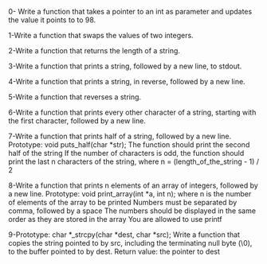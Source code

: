 0- Write a function that takes a pointer to an int as parameter and updates the value it points to to 98.

1-Write a function that swaps the values of two integers.

2-Write a function that returns the length of a string.

3-Write a function that prints a string, followed by a new line, to stdout.

4-Write a function that prints a string, in reverse, followed by a new line.

5-Write a function that reverses a string.

6-Write a function that prints every other character of a string, starting with the first character, followed by a new line.

7-Write a function that prints half of a string, followed by a new line.
Prototype: void puts_half(char *str);
The function should print the second half of the string
If the number of characters is odd, the function should print the last n characters of the string, where n = (length_of_the_string - 1) / 2

8-Write a function that prints n elements of an array of integers, followed by a new line.
Prototype: void print_array(int *a, int n);
where n is the number of elements of the array to be printed
Numbers must be separated by comma, followed by a space
The numbers should be displayed in the same order as they are stored in the array
You are allowed to use printf

9-Prototype: char *_strcpy(char *dest, char *src);
Write a function that copies the string pointed to by src, including the terminating null byte (\0), to the buffer pointed to by dest.
Return value: the pointer to dest
